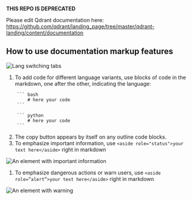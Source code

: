 **THIS REPO IS DEPRECATED**

Please edit Qdrant documentation here: https://github.com/qdrant/landing_page/tree/master/qdrant-landing/content/documentation

## How to use documentation markup features

![Lang switching tabs](images/lang-tabs.png)

1. To add code for different language variants, use blocks of code in the markdown, one after the other, indicating the language:
```
    ``` bash
        # here your code
    ```
    
    ``` python
        # here your code
    ```
```
2. The copy button appears by itself on any outline code blocks.
3. To emphasize important information, use `<aside role="status">your text here</aside>` right in markdown

![An element with important information](images/info.png)

1. To emphasize dangerous actions or warn users, use `<aside role=”alert”>your text here</aside>` right in markdown

![An element with warning](images/warning.png)
